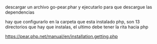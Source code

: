 descargar un archivo go-pear.phar y ejecutarlo para que descargue las dependencias 

hay que configurarlo en la carpeta que esta instalado php, son 13 directorios que hay que instalas, el ultimo debe tener la rita hacia php

<https://pear.php.net/manual/en/installation.getting.php>

